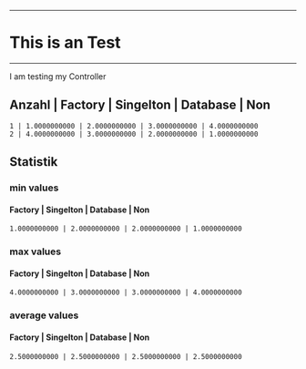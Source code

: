 ---------
# This is an Test
---------
I am testing my Controller

## Anzahl | Factory | Singelton | Database | Non

```
1 | 1.0000000000 | 2.0000000000 | 3.0000000000 | 4.0000000000
2 | 4.0000000000 | 3.0000000000 | 2.0000000000 | 1.0000000000
```

## Statistik
### min values
#### Factory | Singelton | Database | Non
```
1.0000000000 | 2.0000000000 | 2.0000000000 | 1.0000000000
```
### max values
#### Factory | Singelton | Database | Non
```
4.0000000000 | 3.0000000000 | 3.0000000000 | 4.0000000000
```
### average values
#### Factory | Singelton | Database | Non
```
2.5000000000 | 2.5000000000 | 2.5000000000 | 2.5000000000
``` 
